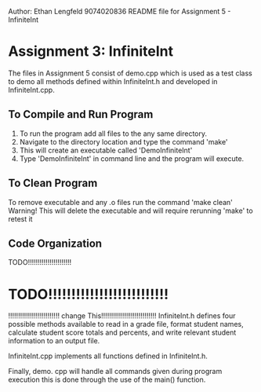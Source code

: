 Author: Ethan Lengfeld
9074020836
README file for Assignment 5 - InfiniteInt

# Assignment 3: InfiniteInt
The files in Assignment 5 consist of demo.cpp which is used as a test class to demo 
all methods defined within InfiniteInt.h and developed in InfiniteInt.cpp.

## To Compile and Run Program
1. To run the program add all files to the any same directory.
2. Navigate to the directory location and type the command 'make'
3. This will create an executable called 'DemoInfiniteInt'
4. Type 'DemoInfiniteInt' in command line and the program will execute.

## To Clean Program
To remove executable and any .o files run the command 'make clean' 
Warning! This will delete the executable and will require rerunning 'make' to retest it

## Code Organization
TODO!!!!!!!!!!!!!!!!!!!!!!
# TODO!!!!!!!!!!!!!!!!!!!!!!!!!!
!!!!!!!!!!!!!!!!!!!!!!!!!! change This!!!!!!!!!!!!!!!!!!!!!!!!!!!!
InfiniteInt.h defines four possible methods available to read in a grade file, format
student names, calculate student score totals and percents, and write relevant student
information to an output file.

InfiniteInt.cpp implements all functions defined in InfiniteInt.h.

Finally, demo. cpp will handle all commands given during program execution this is 
done through the use of the main() function.